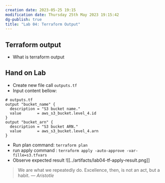 ```yaml
---
creation date: 2023-05-25 19:15
modification date: Thursday 25th May 2023 19:15:42
dg-publish: true
title: "Lab 04: Terraform Output"
---
```


## Terraform output

- What is terraform output 


## Hand on Lab

- Create new file call `outputs.tf`
- Input content bellow:

```hcl
# outputs.tf
output "bucket_name" {
  description = "S3 bucket name."
  value       = aws_s3_bucket.level_4.id
}
output "bucket_arn" {
  description = "S3 bucket ARN."
  value       = aws_s3_bucket.level_4.arn
}
```

- Run plan command: `terraform plan`
- run apply command : `terraform apply -auto-approve -var-fille=s3.tfvars`
- Observe expected result
![[../artifacts/lab04-tf-apply-result.png]]
> We are what we repeatedly do. Excellence, then, is not an act, but a habit.
> — <cite>Aristotle</cite>
